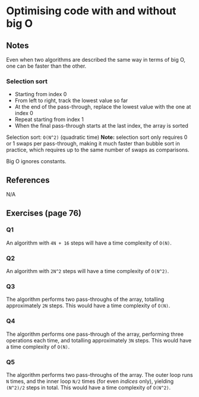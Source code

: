 # Optimising code with and without big O

## Notes
Even when two algorithms are described the same way in terms of big O, one can be faster than the other.

### Selection sort
- Starting from index 0
- From left to right, track the lowest value so far
- At the end of the pass-through, replace the lowest value with the one at index 0
- Repeat starting from index 1
- When the final pass-through starts at the last index, the array is sorted

Selection sort: `O(N^2)` (quadratic time)
**Note:** selection sort only requires 0 or 1 swaps per pass-through, making it much faster than bubble sort in practice, which requires up to the same number of swaps as comparisons.

Big O ignores constants.

## References
N/A

## Exercises (page 76)

### Q1
An algorithm with `4N + 16` steps will have a time complexity of `O(N)`.

### Q2
An algorithm with `2N^2` steps will have a time complexity of `O(N^2)`.

### Q3
The algorithm performs two pass-throughs of the array, totalling approximately `2N` steps. This would have a time complexity of `O(N)`.

### Q4
The algorithm performs one pass-through of the array, performing three operations each time, and totalling approximately `3N` steps. This would have a time complexity of `O(N)`.

### Q5
The algorithm performs two pass-throughs of the array. The outer loop runs `N` times, and the inner loop `N/2` times (for even *indices* only), yielding `(N^2)/2` steps in total. This would have a time complexity of `O(N^2)`.